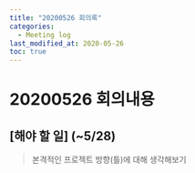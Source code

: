 ```yaml
---
title: "20200526 회의록"
categories:
  - Meeting log
last_modified_at: 2020-05-26
toc: true
---
```


# 20200526 회의내용

## [해야 할 일] (~5/28)
> 본격적인 프로젝트 방향(틀)에 대해 생각해보기
